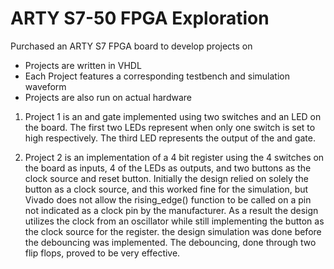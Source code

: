 # **ARTY S7-50 FPGA Exploration**

Purchased an ARTY S7 FPGA board to develop projects on
- Projects are written in VHDL
- Each Project features a corresponding testbench and simulation waveform
- Projects are also run on actual hardware

1. Project 1 is an and gate implemented using two switches and an LED on the board. The first two LEDs represent when only one switch is set to high respectively. The third LED represents the output of the and gate.

2. Project 2 is an implementation of a 4 bit register using the 4 switches on the board as inputs, 4 of the LEDs as outputs, and two buttons as the clock source and reset button. Initially the design relied on solely the button as a clock source, and this worked fine for the simulation, but Vivado does not allow the rising_edge() function to be called on a pin not indicated as a clock pin by the manufacturer. As a result the design utilizes the clock from an oscillator while still implementing the button as the clock source for the register. the design simulation was done before the debouncing was implemented. The debouncing, done through two flip flops, proved to be very effective.